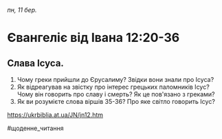 
_пн, 11 бер._

# Євангеліє від Івана 12:20-36

## Слава Ісуса.
1. Чому греки прийшли до Єрусалиму? Звідки вони знали про Ісуса?
2. Як відреагував на звістку про інтерес грецьких паломників Ісус? Чому він говорить про славу і смерть? Як це пов'язано з греками?
3. Як ви розумієте слова віршів 35-36? Про яке світло говорить Ісус?

https://ukrbiblia.at.ua/JN/jn12.htm 

#щоденне_читання
